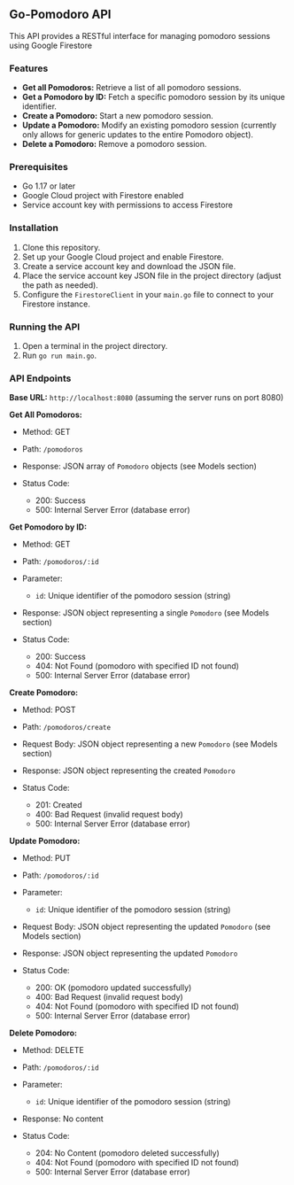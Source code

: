
## Go-Pomodoro API

This API provides a RESTful interface for managing pomodoro sessions using Google Firestore

### Features

-   **Get all Pomodoros:** Retrieve a list of all pomodoro sessions.
-   **Get a Pomodoro by ID:** Fetch a specific pomodoro session by its unique identifier.
-   **Create a Pomodoro:** Start a new pomodoro session.
-   **Update a Pomodoro:** Modify an existing pomodoro session (currently only allows for generic updates to the entire Pomodoro object).
-   **Delete a Pomodoro:** Remove a pomodoro session.

### Prerequisites

-   Go 1.17 or later
-   Google Cloud project with Firestore enabled
-   Service account key with permissions to access Firestore

### Installation

1.  Clone this repository.
2.  Set up your Google Cloud project and enable Firestore.
3.  Create a service account key and download the JSON file.
4.  Place the service account key JSON file in the project directory (adjust the path as needed).
5.  Configure the `FirestoreClient` in your `main.go` file to connect to your Firestore instance.

### Running the API

1.  Open a terminal in the project directory.
2.  Run `go run main.go`.

### API Endpoints

**Base URL:**  `http://localhost:8080` (assuming the server runs on port 8080)

**Get All Pomodoros:**

-   Method: GET
-   Path:  `/pomodoros`
-   Response: JSON array of `Pomodoro` objects (see Models section)
-   Status Code:
    
    -   200: Success
    -   500: Internal Server Error (database error)
    

**Get Pomodoro by ID:**

-   Method: GET
-   Path:  `/pomodoros/:id`
-   Parameter:
    
    -   `id`: Unique identifier of the pomodoro session (string)
    
-   Response: JSON object representing a single `Pomodoro` (see Models section)
-   Status Code:
    
    -   200: Success
    -   404: Not Found (pomodoro with specified ID not found)
    -   500: Internal Server Error (database error)
    

**Create Pomodoro:**

-   Method: POST
-   Path:  `/pomodoros/create`
-   Request Body: JSON object representing a new `Pomodoro` (see Models section)
-   Response: JSON object representing the created `Pomodoro`
-   Status Code:
    
    -   201: Created
    -   400: Bad Request (invalid request body)
    -   500: Internal Server Error (database error)
    

**Update Pomodoro:**

-   Method: PUT
-   Path:  `/pomodoros/:id`
-   Parameter:
    
    -   `id`: Unique identifier of the pomodoro session (string)
    
-   Request Body: JSON object representing the updated `Pomodoro` (see Models section)
-   Response: JSON object representing the updated `Pomodoro`
-   Status Code:
    
    -   200: OK (pomodoro updated successfully)
    -   400: Bad Request (invalid request body)
    -   404: Not Found (pomodoro with specified ID not found)
    -   500: Internal Server Error (database error)
    

**Delete Pomodoro:**

-   Method: DELETE
-   Path:  `/pomodoros/:id`
-   Parameter:
    
    -   `id`: Unique identifier of the pomodoro session (string)
    
-   Response: No content
-   Status Code:
    -   204: No Content (pomodoro deleted successfully)
    -   404: Not Found (pomodoro with specified ID not found)
    -   500: Internal Server Error (database error)